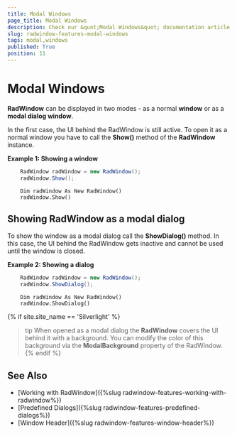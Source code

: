 ```yaml
---
title: Modal Windows
page_title: Modal Windows
description: Check our &quot;Modal Windows&quot; documentation article for the RadWindow {{ site.framework_name }} control.
slug: radwindow-features-modal-windows
tags: modal,windows
published: True
position: 11
---
```


# Modal Windows

__RadWindow__ can be displayed in two modes - as a normal __window__ or as a __modal dialog window__.

In the first case, the UI behind the RadWindow is still active. To open it as a normal window you have to call the __Show()__ method of the __RadWindow__ instance.

__Example 1: Showing a window__
```C#
	RadWindow radWindow = new RadWindow();
	radWindow.Show();
```
```VB.NET
	Dim radWindow As New RadWindow()
	radWindow.Show()
```

## Showing RadWindow as a modal dialog

To show the window as a modal dialog call the __ShowDialog()__ method. In this case, the UI behind the RadWindow gets inactive and cannot be used until the window is closed.

__Example 2: Showing a dialog__
```C#
	RadWindow radWindow = new RadWindow();
	radWindow.ShowDialog();
```
```VB.NET
	Dim radWindow As New RadWindow()
	radWindow.ShowDialog()
```

{% if site.site_name == 'Silverlight' %}
>tip When opened as a modal dialog the __RadWindow__ covers the UI behind it with a background. You can modify the color of this background via the __ModalBackground__ property of the RadWindow.
{% endif %}

## See Also
 * [Working with RadWindow]({%slug radwindow-features-working-with-radwindow%})
 * [Predefined Dialogs]({%slug radwindow-features-predefined-dialogs%})
 * [Window Header]({%slug radwindow-features-window-header%})
